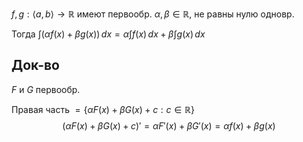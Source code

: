$f, g: \langle a,b \rangle\to \mathbb{R}$ имеют первообр. $\alpha,\beta \in \mathbb{R}$, не равны нулю одновр.

Тогда $\int (\alpha f(x)+\beta g(x)) \, dx=\alpha \int f(x) \, dx+\beta \int g(x) \, dx$
## Док-во

$F$ и $G$ первообр. 

Правая часть $=\{ \alpha F(x)+\beta G(x)+c: c\in \mathbb{R} \}$
$$
(\alpha F(x)+\beta G(x)+c)'=\alpha F'(x)+\beta G'(x)=\alpha f(x)+\beta g(x)
$$
